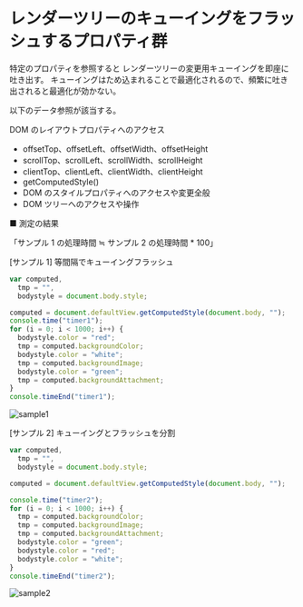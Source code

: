 # レンダーツリーのキューイングをフラッシュするプロパティ群

特定のプロパティを参照すると
レンダーツリーの変更用キューイングを即座に吐き出す。
キューイングはため込まれることで最適化されるので、頻繁に吐き出されると最適化が効かない。

以下のデータ参照が該当する。

DOM のレイアウトプロパティへのアクセス

- offsetTop、offsetLeft、offsetWidth、offsetHeight
- scrollTop、scrollLeft、scrollWidth、scrollHeight
- clientTop、clientLeft、clientWidth、clientHeight
- getComputedStyle()
- DOM のスタイルプロパティへのアクセスや変更全般
- DOM ツリーへのアクセスや操作

■ 測定の結果

「サンプル 1 の処理時間 ≒ サンプル 2 の処理時間 \* 100」

[サンプル 1]
等間隔でキューイングフラッシュ

```js
var computed,
  tmp = "",
  bodystyle = document.body.style;

computed = document.defaultView.getComputedStyle(document.body, "");
console.time("timer1");
for (i = 0; i < 1000; i++) {
  bodystyle.color = "red";
  tmp = computed.backgroundColor;
  bodystyle.color = "white";
  tmp = computed.backgroundImage;
  bodystyle.color = "green";
  tmp = computed.backgroundAttachment;
}
console.timeEnd("timer1");
```

![sample1](https://user-images.githubusercontent.com/49807271/216176275-976a75c3-4bc6-4ba0-b241-daedad735ac5.png)

[サンプル 2]
キューイングとフラッシュを分割

```js
var computed,
  tmp = "",
  bodystyle = document.body.style;

computed = document.defaultView.getComputedStyle(document.body, "");

console.time("timer2");
for (i = 0; i < 1000; i++) {
  tmp = computed.backgroundColor;
  tmp = computed.backgroundImage;
  tmp = computed.backgroundAttachment;
  bodystyle.color = "green";
  bodystyle.color = "red";
  bodystyle.color = "white";
}
console.timeEnd("timer2");
```

![sample2](https://user-images.githubusercontent.com/49807271/216176279-7a63c1e6-5faa-4978-8ed3-66c847b53bcb.png)

